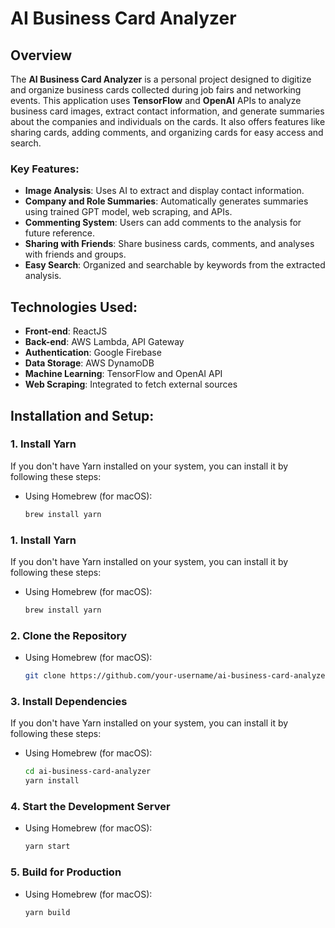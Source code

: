 # AI Business Card Analyzer

## Overview

The **AI Business Card Analyzer** is a personal project designed to digitize and organize business cards collected during job fairs and networking events. This application uses **TensorFlow** and **OpenAI** APIs to analyze business card images, extract contact information, and generate summaries about the companies and individuals on the cards. It also offers features like sharing cards, adding comments, and organizing cards for easy access and search.

### Key Features:
- **Image Analysis**: Uses AI to extract and display contact information.
- **Company and Role Summaries**: Automatically generates summaries using trained GPT model, web scraping, and APIs.
- **Commenting System**: Users can add comments to the analysis for future reference.
- **Sharing with Friends**: Share business cards, comments, and analyses with friends and groups.
- **Easy Search**: Organized and searchable by keywords from the extracted analysis.

## Technologies Used:
- **Front-end**: ReactJS
- **Back-end**: AWS Lambda, API Gateway
- **Authentication**: Google Firebase
- **Data Storage**: AWS DynamoDB
- **Machine Learning**: TensorFlow and OpenAI API
- **Web Scraping**: Integrated to fetch external sources

## Installation and Setup:

### 1. Install Yarn

If you don't have Yarn installed on your system, you can install it by following these steps:

- Using Homebrew (for macOS):
  ```bash
  brew install yarn

### 1. Install Yarn

If you don't have Yarn installed on your system, you can install it by following these steps:

- Using Homebrew (for macOS):
  ```bash
  brew install yarn
### 2. Clone the Repository



- Using Homebrew (for macOS):
  ```bash
  git clone https://github.com/your-username/ai-business-card-analyzer.git

### 3. Install Dependencies

If you don't have Yarn installed on your system, you can install it by following these steps:

- Using Homebrew (for macOS):
  ```bash
  cd ai-business-card-analyzer
  yarn install

### 4. Start the Development Server



- Using Homebrew (for macOS):
  ```bash
  yarn start

### 5. Build for Production



- Using Homebrew (for macOS):
  ```bash
  yarn build
